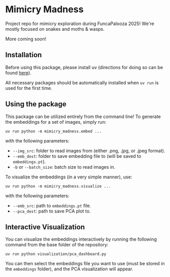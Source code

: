 # Mimicry Madness

Project repo for mimicry exploration during FuncaPalooza 2025! We're mostly focused on snakes and moths & wasps.

More coming soon!

## Installation

Before using this package, please install uv (directions for doing so can be found [here](https://docs.astral.sh/uv/getting-started/installation/)).

All necessary packages should be automatically installed when `uv run` is used for the first time. 

## Using the package

This package can be utilized entirely from the command line! To generate the embeddings for a set of images, simply run: 

`uv run python -m mimicry_madness.embed ...`

with the following parameters:
- `--img_src`: folder to read images from (either .png, .jpg, or .jpeg format).
- `--emb_dest`: folder to save embedding file to (will be saved to `embeddings.pt`).
- `-b` or `--batch_size`: batch size to read images in.

To visualize the embeddings (in a very simple manner), use:

`uv run python -m mimicry_madness.visualize ...`

with the following parameters:
- `--emb_src`: path to `embeddings.pt` file.
- `--pca_dest`: path to save PCA plot to.

## Interactive Visualization

You can visualize the embeddings interactively by running the following command from the base folder of the repository:

`uv run python visualization/pca_dashboard.py`

You can then select the embeddings file you want to use (must be stored in the `embeddings` folder), and the PCA visualization will appear.
